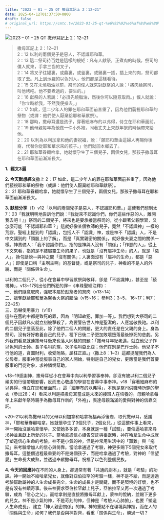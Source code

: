 ```yaml
---
title: "2023 – 01 – 25 QT 撒母耳記上 2：12~21"
date: 2025-04-12T01:37:50+0800
draft: false
# original_url: https://cmtc.tw/2023-01-25-qt-%e6%92%92%e6%af%8d%e8%80%b3%e8%a8%98%e4%b8%8a-2%ef%bc%9a1221
---
```


![2023 – 01 – 25 QT  撒母耳記上 2：12\~21](/images/qt.jpg  "2023 – 01 – 25 QT  撒母耳記上 2：12\~21")

> 撒母耳記上 2：12\~21  
> 2：12 以利的兩個兒子是惡人，不認識耶和華。  
> 2：13 這二祭司待百姓是這樣的規矩：凡有人獻祭，正煮肉的時候，祭司的僕人就來，手拿三齒的叉子，  
> 2：14 將叉子往罐裏，或鼎裏，或釜裏，或鍋裏一插，插上來的肉，祭司都取了去。凡上到示羅的以色列人，他們都是這樣看待。  
> 2：15 又在未燒脂油以前，祭司的僕人就來對獻祭的人說：「將肉給祭司，叫他烤吧。他不要煮過的，要生的。」  
> 2：16 獻祭的人若說：「必須先燒脂油，然後你可以隨意取肉。」僕人就說：「你立時給我，不然我便搶去。」  
> 2：17 如此，這二少年人的罪在耶和華面前甚重了，因為他們藐視耶和華的祭物（或譯：他們使人厭棄給耶和華獻祭）。  
> 2：18 那時，撒母耳還是孩子，穿著細麻布的以弗得，侍立在耶和華面前。  
> 2：19 他母親每年為他做一件小外袍，同著丈夫上來獻年祭的時候帶來給他。  
> 2：20 以利為以利加拿和他的妻祝福，說：「願耶和華由這婦人再賜你後裔，代替你從耶和華求來的孩子。」他們就回本鄉去了。  
> 2：21 耶和華眷顧哈拿，她就懷孕生了三個兒子，兩個女兒。那孩子撒母耳在耶和華面前漸漸長大。

**1.  經文3遍**

**2. 今天默想經文**撒上 2：17 如此，這二少年人的罪在耶和華面前甚重了，因為他們藐視耶和華的祭物（或譯：他們使人厭棄給耶和華獻祭）。  
2：21 耶和華眷顧哈拿，她就懷孕生了三個兒子，兩個女兒。那孩子撒母耳在耶和華面前漸漸長大。

**3. 默想分享**（1）v12「以利的兩個兒子是惡人，不認識耶和華。」這使我們想到太7：23「我就明明地告訴他們說：『我從來不認識你們，你們這些作惡的人，離開我去吧！』」祭司的二個兒子，將來也是要承接當祭司的，從小跟著父親學習，又怎麼可能「不認識耶和華？」這就好像某個牧師的兒子，竟然「不認識神」一樣的荒謬。聖經上提到的「認識」，包括人不「認識」神，或是神不「認識」人，不是中文講到的「頭腦上的了解」，而是「真實親密的關係」，就好像夫妻之間的關係一樣。神責備人：「我不認識你們」，指的是神與人沒有「關係」；「作惡的人」，從上下文來看，指的是不結屬靈生命的果子，也就是「沒有屬神生命」的人，就是「惡人」。換句話說—與神之間「沒有關係」；人裏面沒有「屬神的生命」，都是「惡人」；即使是口稱「主啊主啊」的基督徒，或是祭司的兒子，神看的不是人的外貌，而是「關係與生命」。

以利的二個兒子，從小在會幕中學習獻祭與敬拜，卻是「不認識神」，甚至是「藐視神」，v13\~17列出他們所犯的罪─《串珠聖經注釋》：  
一、他們隨意取肉，強取本屬於獻祭者的祭肉（v13\~14）  
二、搶奪獻給耶和華為馨香火祭的脂油（v15\~16； 參利3：3\~5， 16\~17；利7：22\~25）  
三、恐嚇使用暴力（v16）  
這些在舊約中都是致死的罪，因為「明知故犯，罪加一等」。我們想到大祭司的二個兒子因獻凡火就立刻被擊殺了，為要警告世人神是聖潔的，人應當敬畏祂。以利的二個兒子墮落至此，除了他們二個人的問題，更大的責任是在父親的身上。身為祭司，沒有好好教養自己的兒子，種下日後二子更加敗壞墮落最後慘死的悲劇。另外我們看見就連撒母耳後來也落入同樣的問題：「撒母耳年紀老邁，就立他兒子作以色列的士師。長子名叫約珥，次子名叫亞比亞；他們在別是巴作士師。他兒子不行他的道，貪圖財利，收受賄賂，屈枉正直。」（撒上8：1\~3）這都提醒我們為人父母者，服事神當從服事自己的家人開始，特別是自己的兒女，更應當是我們首要服事的門徒對象，求神憐憫幫助。

v18\~19感謝神，撒母耳從小在會幕中向以利學習事奉神，卻沒有被以利二個兒子頑劣的行徑帶壞影響，反而忠心敬虔的學習在會幕中事奉神。v18「穿著細麻布的以弗得，侍立在耶和華面前。」這「細麻布的以弗得」，本應是祭司供職時所穿的聖衣（參出28：4）看來以利是把撒母耳當成是未來的接班人在培養的。母親哈拿每年上來獻年祭時親手為撒母耳作新的「外袍」，表達母親滿滿的愛與對神的信靠交託。

v20\~21以利為撒母耳的父母以利加拿和哈拿祝福再添後裔，取代撒母耳，感謝神，「耶和華眷顧哈拿，她就懷孕生了3個兒子，2個女兒。」從這整件事上看來，神一開始沒讓哈拿懷孕，又使她多多苦，本身就是一種「試驗」，要催逼哈拿來尋求神並且獻上所愛的兒子。當哈拿憑信心禱告交託與奉獻時，神在哈拿生命中成就了塑造信心生命的考驗。神不是小氣的神，但是神常用生活中的「艱難」與「拖延」來考驗增加人的信心與倚靠。當哈拿通過了考驗，神更多賜下5個兒女來取代撒母耳。這整個過程最重要的不是幾個孩子，而是哈拿通過了考驗，對神的「信望愛」生命長大成熟，並透過奉獻撒母耳，祝福了以色列整個民族。

**4. 今天的回應**神在不同的人身上，卻通常有著「共通的劇本」，就是「考驗」的功課。神一開始不給哈拿兒女，就像對亞伯拉罕的考驗一樣，神不是不給，而是透過考驗幫助屬神的人生命成長完全。生命的成長才是關鍵，而不是環境的好壞，也不是有沒有神蹟奇事。後來神要求亞伯拉罕獻上兒子，亞伯拉罕又再一次通過了考驗，成為「信心之父」。而哈拿則是直接將撒母耳獻上，蒙神的悅納，並賜下更多的兒女。神不是小氣的神，不是苛刻的神，但神是「考驗人心肺腑」，也要「塑造人生命成長」、建立「神人親密關係」的神。神的重點不在環境與神蹟，而在人的「關係與生命」如何？我們是否與神對齊，看重「關係與生命」，勝過一切？